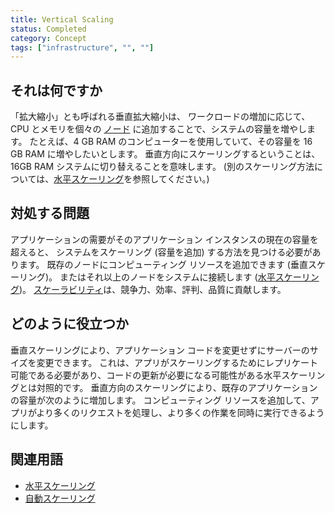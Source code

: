 ```yaml
---
title: Vertical Scaling
status: Completed
category: Concept
tags: ["infrastructure", "", ""]
---
```


## それは何ですか

「拡大縮小」とも呼ばれる垂直拡大縮小は、
ワークロードの増加に応じて、CPU とメモリを個々の [ノード](/nodes/) に追加することで、システムの容量を増やします。
たとえば、4 GB RAM のコンピューターを使用していて、その容量を 16 GB RAM に増やしたいとします。
垂直方向にスケーリングするということは、16GB RAM システムに切り替えることを意味します。
(別のスケーリング方法については、[水平スケーリング](/horizontal-scaling/)を参照してください。)

## 対処する問題

アプリケーションの需要がそのアプリケーション インスタンスの現在の容量を超えると、
システムをスケーリング (容量を追加) する方法を見つける必要があります。
既存のノードにコンピューティング リソースを追加できます (垂直スケーリング)。
またはそれ以上のノードをシステムに接続します ([水平スケーリング](/horizontal-scaling/))。
[スケーラビリティ](/scalability/)は、競争力、効率、評判、品質に貢献します。

## どのように役立つか

垂直スケーリングにより、アプリケーション コードを変更せずにサーバーのサイズを変更できます。
これは、アプリがスケーリングするためにレプリケート可能である必要があり、コードの更新が必要になる可能性がある水平スケーリングとは対照的です。
垂直方向のスケーリングにより、既存のアプリケーションの容量が次のように増加します。
コンピューティング リソースを追加して、アプリがより多くのリクエストを処理し、より多くの作業を同時に実行できるようにします。

## 関連用語

* [水平スケーリング](/horizontal-scaling/)
* [自動スケーリング](/auto-scaling/)
